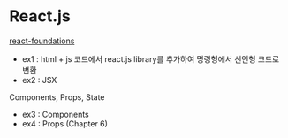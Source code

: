 # React.js

[react-foundations](https://nextjs.org/learn/react-foundations)

- ex1 : html + js 코드에서 react.js library를 추가하여 명령형에서 선언형 코드로 변환
- ex2 : JSX

Components, Props, State

- ex3 : Components
- ex4 : Props (Chapter 6)